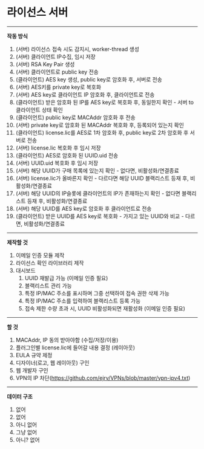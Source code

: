 # 라이선스 서버

***

**작동 방식**

1. (서버) 라이선스 접속 시도 감지시, worker-thread 생성
2. (서버) 클라이언트 IP수집, 임시 저장
3. (서버) RSA Key Pair 생성
4. (서버) 클라이언트로 public key 전송
5. (클라이언트) AES key 생성, public key로 암호화 후, 서버로 전송
6. (서버) AES키를 private key로 복호화
7. (서버) AES key로 클라이언트 IP 암호화 후, 클라이언트로 전송
8. (클라이언트) 받은 암호화 된 IP를 AES key로 복호화 후, 동일한지 확인 - 서버 to 클라이언트 상태 확인
9. (클라이언트) public key로 MACAddr 암호화 후 전송
10. (서버) private key로 암호화 된 MACAddr 복호화 후, 등록되어 있는지 확인
11. (클라이언트) license.lic를 AES로 1차 암호화 후, public key로 2차 암호화 후 서버로 전송
12. (서버) license.lic 복호화 후 임시 저장
13. (클라이언트) AES로 암호화 된 UUID.uid 전송
14. (서버) UUID.uid 복호화 후 임시 저장
15. (서버) 해당 UUID가 구매 목록에 있는지 확인 - 없다면, 비활성화/연결종료
16. (서버) license.lic가 올바른지 확인 - 다르다면 해당 UUID 블랙리스트 등재 후, 비활성화/연결종료
17. (서버) 해당 UUID의 IP슬롯에 클라이언트의 IP가 존재하는지 확인 - 없다면 블랙리스트 등재 후,  비활성화/연결종료
18. (서버) 해당 UUID를 AES key로 암호화 후 클라이언트로 전송
19. (클라이언트) 받은 UUID를 AES key로 복호화 - 가지고 있는 UUID와 비교 - 다르면, 비활성화/연결종료

***

**제작할 것**

1. 이메일 인증 모듈 제작
2. 라이선스 확인 라이브러리 제작
3. 대시보드
   1. UUID 재발급 가능 (이메일 인증 필요)
   2. 블랙리스트 관리 가능
   3. 특정 IP/MAC 주소를 표시하며 그중 선택하여 접속 권한 삭제 가능
   4. 특정 IP/MAC 주소를 입력하여 블랙리스트 등록 가능
   5. 접속 제한 수량 초과 시, UUID 비활성화되면 재활성화 (이메일 인증 필요)

***

**할 것**

1. MACAddr, IP 동의 받아야함 (수집/저장/이용)
2. 플러그인별 license.lic에 들어갈 내용 결정 (레이아웃)
3. EULA 규약 제정
4. 디자이너(로고, 웹 레이아웃) 구인
5. 웹 개발자 구인
6. VPN의 IP 차단(https://github.com/ejrv/VPNs/blob/master/vpn-ipv4.txt)

***

**데이터 구조**

1. 없어
2. 없어
3. 아니 없어
4. 그냥 없어
5. 아니? 없어